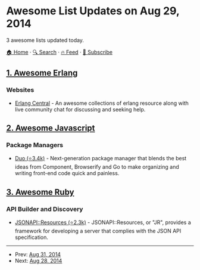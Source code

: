 # Awesome List Updates on Aug 29, 2014

3 awesome lists updated today.

[🏠 Home](/README.md) · [🔍 Search](https://test.trackawesomelist.com/search/) · [🔥 Feed](https://test.trackawesomelist.com/rss.xml) · [📮 Subscribe](https://trackawesomelist.us17.list-manage.com/subscribe?u=d2f0117aa829c83a63ec63c2f&id=36a103854c)



## [1. Awesome Erlang](/content/drobakowski/awesome-erlang/README.md)

### Websites

*   [Erlang Central](https://erlangcentral.org/) - An awesome collections of erlang resource along with live community chat for discussing and seeking help.

## [2. Awesome Javascript](/content/sorrycc/awesome-javascript/README.md)

### Package Managers

*   [Duo (⭐3.4k)](https://github.com/duojs/duo) - Next-generation package manager that blends the best ideas from Component, Browserify and Go to make organizing and writing front-end code quick and painless.

## [3. Awesome Ruby](/content/markets/awesome-ruby/README.md)

### API Builder and Discovery

*   [JSONAPI::Resources (⭐2.3k)](https://github.com/cerebris/jsonapi-resources) - JSONAPI::Resources, or "JR", provides a framework for developing a server that complies with the JSON API specification.

---

- Prev: [Aug 31, 2014](/content/2014/08/31/README.md)
- Next: [Aug 28, 2014](/content/2014/08/28/README.md)